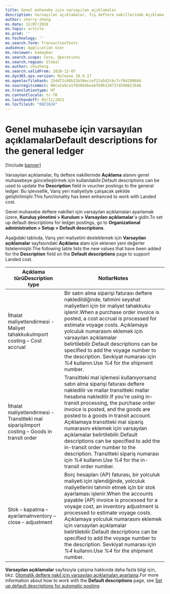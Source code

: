 ```yaml
---
title: Genel muhasebe için varsayılan açıklamalar
description: Varsayılan açıklamalar, fiş deftere nakillerinde Açıklama alanını genel muhasebeye güncelleştirmek için kullanılabilir.
author: sherry-zheng
ms.date: 12/07/2020
ms.topic: article
ms.prod: ''
ms.technology: ''
ms.search.form: TransactionTexts
audience: Application User
ms.reviewer: kamaybac
ms.search.scope: Core, Operations
ms.search.region: Global
ms.author: chuzheng
ms.search.validFrom: 2020-12-07
ms.dyn365.ops.version: Release 10.0.17
ms.openlocfilehash: 25dd72c86b22b50eccef22a5d2cbcfcf04280684
ms.sourcegitcommit: 08ce2a9ca1f02064beabfb9b228717d39882164b
ms.translationtype: HT
ms.contentlocale: tr-TR
ms.lasthandoff: 05/11/2021
ms.locfileid: "6021624"
---
```

# <a name="default-descriptions-for-the-general-ledger"></a><span data-ttu-id="60fae-103">Genel muhasebe için varsayılan açıklamalar</span><span class="sxs-lookup"><span data-stu-id="60fae-103">Default descriptions for the general ledger</span></span>

[!include [banner](../../includes/banner.md)]

<span data-ttu-id="60fae-104">Varsayılan açıklamalar, fiş deftere nakillerinde **Açıklama** alanını genel muhasebeye güncelleştirmek için kullanılabilir.</span><span class="sxs-lookup"><span data-stu-id="60fae-104">Default descriptions can be used to update the **Description** field in voucher postings to the general ledger.</span></span> <span data-ttu-id="60fae-105">Bu işlevsellik, Varış yeri maliyetiyle çalışacak şekilde geliştirilmiştir.</span><span class="sxs-lookup"><span data-stu-id="60fae-105">This functionality has been enhanced to work with Landed cost.</span></span>

<span data-ttu-id="60fae-106">Genel muhasebe deftere nakilleri için varsayılan açıklamaları ayarlamak üzere, **Kuruluş yönetimi \> Kurulum \> Varsayılan açıklamalar**'a gidin.</span><span class="sxs-lookup"><span data-stu-id="60fae-106">To set up default descriptions for ledger postings, go to **Organizational administration \> Setup \> Default descriptions**.</span></span>

<span data-ttu-id="60fae-107">Aşağıdaki tabloda, Varış yeri maliyetini desteklemek için **Varsayılan açıklamalar** sayfasındaki **Açıklama** alanı için eklenen yeni değerler listelenmiştir.</span><span class="sxs-lookup"><span data-stu-id="60fae-107">The following table lists the new values that have been added for the **Description** field on the **Default descriptions** page to support Landed cost.</span></span>

| <span data-ttu-id="60fae-108">Açıklama türü</span><span class="sxs-lookup"><span data-stu-id="60fae-108">Description type</span></span> | <span data-ttu-id="60fae-109">Notlar</span><span class="sxs-lookup"><span data-stu-id="60fae-109">Notes</span></span> |
|---|---|
| <span data-ttu-id="60fae-110">İthalat maliyetlendirmesi - Maliyet tahakkuku</span><span class="sxs-lookup"><span data-stu-id="60fae-110">Import costing – Cost accrual</span></span> | <span data-ttu-id="60fae-111">Bir satın alma siparişi faturası deftere nakledildiğinde, tahmini seyahat maliyetleri için bir maliyet tahakkuku işlenir.</span><span class="sxs-lookup"><span data-stu-id="60fae-111">When a purchase order invoice is posted, a cost accrual is processed for estimate voyage costs.</span></span> <span data-ttu-id="60fae-112">Açıklamaya yolculuk numarasını eklemek için varsayılan açıklamalar belirtilebilir.</span><span class="sxs-lookup"><span data-stu-id="60fae-112">Default descriptions can be specified to add the voyage number to the description.</span></span> <span data-ttu-id="60fae-113">Sevkiyat numarası için *%4* kullanın.</span><span class="sxs-lookup"><span data-stu-id="60fae-113">Use *%4* for the shipment number.</span></span> |
| <span data-ttu-id="60fae-114">İthalat maliyetlendirmesi - Transitteki mal siparişi</span><span class="sxs-lookup"><span data-stu-id="60fae-114">Import costing – Goods in transit order</span></span> | <span data-ttu-id="60fae-115">Transitteki mal işlemesi kullanıyorsanız satın alma siparişi faturası deftere nakledilir ve mallar transitteki mallar hesabına nakledilir.</span><span class="sxs-lookup"><span data-stu-id="60fae-115">If you're using in-transit processing, the purchase order invoice is posted, and the goods are posted to a goods in transit account.</span></span> <span data-ttu-id="60fae-116">Açıklamaya transitteki mal sipariş numarasını eklemek için varsayılan açıklamalar belirtilebilir.</span><span class="sxs-lookup"><span data-stu-id="60fae-116">Default descriptions can be specified to add the in-transit order number to the description.</span></span> <span data-ttu-id="60fae-117">Transitteki sipariş numarası için *%4* kullanın.</span><span class="sxs-lookup"><span data-stu-id="60fae-117">Use *%4* for the in-transit order number.</span></span> |
| <span data-ttu-id="60fae-118">Stok – kapatma – ayarlama</span><span class="sxs-lookup"><span data-stu-id="60fae-118">Inventory – close – adjustment</span></span> | <span data-ttu-id="60fae-119">Borç hesapları (AP) faturası, bir yolculuk maliyeti için işlendiğinde, yolculuk maliyetlerini tahmin etmek için bir stok ayarlaması işlenir.</span><span class="sxs-lookup"><span data-stu-id="60fae-119">When the accounts payable (AP) invoice is processed for a voyage cost, an inventory adjustment is processed to estimate voyage costs.</span></span> <span data-ttu-id="60fae-120">Açıklamaya yolculuk numarasını eklemek için varsayılan açıklamalar belirtilebilir.</span><span class="sxs-lookup"><span data-stu-id="60fae-120">Default descriptions can be specified to add the voyage number to the description.</span></span> <span data-ttu-id="60fae-121">Sevkiyat numarası için *%4* kullanın.</span><span class="sxs-lookup"><span data-stu-id="60fae-121">Use *%4* for the shipment number.</span></span> |

<span data-ttu-id="60fae-122">**Varsayılan açıklamalar** sayfasıyla çalışma hakkında daha fazla bilgi için, bkz. [Otomatik deftere nakil için varsayılan açıklamaları ayarlama](../../finance/general-ledger/set-up-default-descriptions-for-automatic-posting.md).</span><span class="sxs-lookup"><span data-stu-id="60fae-122">For more information about how to work with the **Default descriptions** page, see [Set up default descriptions for automatic posting](../../finance/general-ledger/set-up-default-descriptions-for-automatic-posting.md).</span></span>
